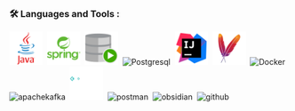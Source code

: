 ### :hammer_and_wrench: Languages and Tools :
<img src="https://github.com/devicons/devicon/blob/master/icons/java/java-original-wordmark.svg" title="Java" alt="Java" width="60" height="60"/>&nbsp;
<img src="https://github.com/devicons/devicon/blob/master/icons/spring/spring-original-wordmark.svg" title="Spring" alt="Spring" width="60" height="60"/>&nbsp;
<img src="https://github.com/devicons/devicon/blob/master/icons/sqldeveloper/sqldeveloper-original.svg" title="sql" alt="sql" width="60" height="60"/>&nbsp;
<img src="https://img.icons8.com/?size=100&id=38561&format=png&color=000000.png" title="Postgresql" alt="Postgresql" width="60" height="60"/>&nbsp;
<img src="https://github.com/devicons/devicon/blob/master/icons/intellij/intellij-original.svg" title="intellij" alt="intellij" width="60" height="60"/>&nbsp;
<img src="https://github.com/devicons/devicon/blob/master/icons/maven/maven-original.svg" title="Maven" alt="Maven" width="60" height="60"/>&nbsp;
<img src="https://img.icons8.com/?size=100&id=22813&format=png&color=000000.png" title="Docker" alt="Docker" width="60" height="60"/>&nbsp;
<img src="https://img.icons8.com/?size=100&id=fOhLNqGJsUbJ&format=png&color=000000.png" title="apachekafka" alt="apachekafka" width="60" height="60"/>&nbsp;
<img src="https://github.com/devicons/devicon/blob/master/icons/grpc/grpc-original.svg" title="grpc" alt="grpc" width="60" height="60"/>&nbsp;
<img src="https://img.icons8.com/?size=100&id=IoYmHUxgvrFB&format=png&color=000000.png" title="postman" alt="postman" width="60" height="60"/>&nbsp;
<img src="https://img.icons8.com/?size=100&id=q53th37bGbV0&format=png&color=000000.png" title="obsidian" alt="obsidian" width="60" height="60"/>&nbsp;
<img src="https://img.icons8.com/?size=100&id=g7P0iny5Rros&format=png&color=000000.png" title="github" alt="github" width="60" height="60"/>&nbsp;


